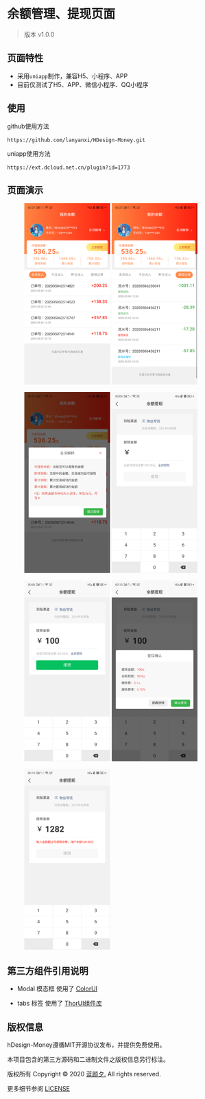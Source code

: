 余额管理、提现页面
===============

> 版本 v1.0.0

## 页面特性

* 采用`uniapp`制作，兼容H5、小程序、APP
* 目前仅测试了H5、APP、微信小程序、QQ小程序

## 使用

github使用方法
~~~
https://github.com/lanyanxi/HDesign-Money.git
~~~

uniapp使用方法
~~~
https://ext.dcloud.net.cn/plugin?id=1773
~~~


## 页面演示
<figure class="half">
    <img src="./static/view/余额页面1.png" width="200"/>
    <img src="./static/view/余额页面2.png" width="200"/>
</figure>
<figure class="half">
    <img src="./static/view/余额页面3.png" width="200"/>
    <img src="./static/view/提现页面1.png" width="200"/>
</figure>
<figure class="half">
    <img src="./static/view/提现页面2.png" width="200"/>
    <img src="./static/view/提现页面3.png" width="200"/>
</figure>

<figure class="half">
    <img src="./static/view/提现页面4.png" width="200"/>
</figure>

## 第三方组件引用说明

* Modal 模态框 使用了 [ColorUI](https://ext.dcloud.net.cn/plugin?id=239)

* tabs 标签 使用了 [ThorUI组件库](https://ext.dcloud.net.cn/plugin?id=556)

## 版权信息

hDesign-Money遵循MIT开源协议发布，并提供免费使用。

本项目包含的第三方源码和二进制文件之版权信息另行标注。

版权所有 Copyright © 2020 [蓝颜夕.](http://www.lanyanxi.com) All rights reserved.

更多细节参阅 [LICENSE](LICENSE)
